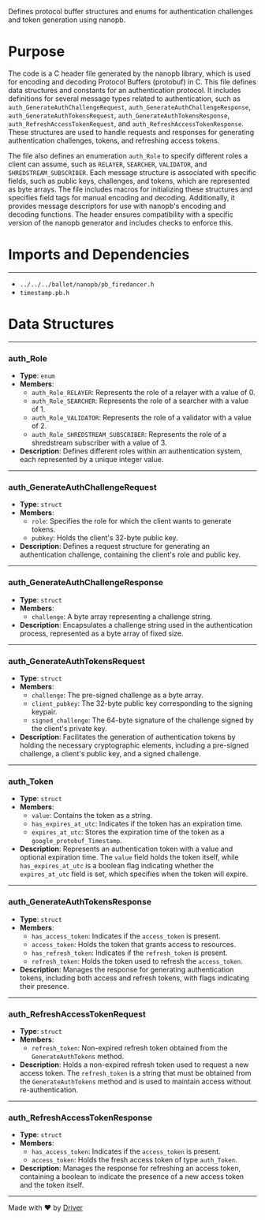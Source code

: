 <!--------------------------------------------------------------------------------->
<!-- IMPORTANT: This file is auto-generated by Driver (https://driver.ai). -------->
<!-- Manual edits may be overwritten on future commits. --------------------------->
<!--------------------------------------------------------------------------------->

Defines protocol buffer structures and enums for authentication challenges and token generation using nanopb.

# Purpose
The code is a C header file generated by the nanopb library, which is used for encoding and decoding Protocol Buffers (protobuf) in C. This file defines data structures and constants for an authentication protocol. It includes definitions for several message types related to authentication, such as `auth_GenerateAuthChallengeRequest`, `auth_GenerateAuthChallengeResponse`, `auth_GenerateAuthTokensRequest`, `auth_GenerateAuthTokensResponse`, `auth_RefreshAccessTokenRequest`, and `auth_RefreshAccessTokenResponse`. These structures are used to handle requests and responses for generating authentication challenges, tokens, and refreshing access tokens.

The file also defines an enumeration `auth_Role` to specify different roles a client can assume, such as `RELAYER`, `SEARCHER`, `VALIDATOR`, and `SHREDSTREAM_SUBSCRIBER`. Each message structure is associated with specific fields, such as public keys, challenges, and tokens, which are represented as byte arrays. The file includes macros for initializing these structures and specifies field tags for manual encoding and decoding. Additionally, it provides message descriptors for use with nanopb's encoding and decoding functions. The header ensures compatibility with a specific version of the nanopb generator and includes checks to enforce this.
# Imports and Dependencies

---
- `../../../ballet/nanopb/pb_firedancer.h`
- `timestamp.pb.h`


# Data Structures

---
### auth\_Role
- **Type**: ``enum``
- **Members**:
    - ``auth_Role_RELAYER``: Represents the role of a relayer with a value of 0.
    - ``auth_Role_SEARCHER``: Represents the role of a searcher with a value of 1.
    - ``auth_Role_VALIDATOR``: Represents the role of a validator with a value of 2.
    - ``auth_Role_SHREDSTREAM_SUBSCRIBER``: Represents the role of a shredstream subscriber with a value of 3.
- **Description**: Defines different roles within an authentication system, each represented by a unique integer value.


---
### auth\_GenerateAuthChallengeRequest
- **Type**: ``struct``
- **Members**:
    - `role`: Specifies the role for which the client wants to generate tokens.
    - `pubkey`: Holds the client's 32-byte public key.
- **Description**: Defines a request structure for generating an authentication challenge, containing the client's role and public key.


---
### auth\_GenerateAuthChallengeResponse
- **Type**: ``struct``
- **Members**:
    - `challenge`: A byte array representing a challenge string.
- **Description**: Encapsulates a challenge string used in the authentication process, represented as a byte array of fixed size.


---
### auth\_GenerateAuthTokensRequest
- **Type**: ``struct``
- **Members**:
    - `challenge`: The pre-signed challenge as a byte array.
    - `client_pubkey`: The 32-byte public key corresponding to the signing keypair.
    - `signed_challenge`: The 64-byte signature of the challenge signed by the client's private key.
- **Description**: Facilitates the generation of authentication tokens by holding the necessary cryptographic elements, including a pre-signed challenge, a client's public key, and a signed challenge.


---
### auth\_Token
- **Type**: ``struct``
- **Members**:
    - ``value``: Contains the token as a string.
    - ``has_expires_at_utc``: Indicates if the token has an expiration time.
    - ``expires_at_utc``: Stores the expiration time of the token as a `google_protobuf_Timestamp`.
- **Description**: Represents an authentication token with a value and optional expiration time. The `value` field holds the token itself, while `has_expires_at_utc` is a boolean flag indicating whether the `expires_at_utc` field is set, which specifies when the token will expire.


---
### auth\_GenerateAuthTokensResponse
- **Type**: ``struct``
- **Members**:
    - `has_access_token`: Indicates if the `access_token` is present.
    - `access_token`: Holds the token that grants access to resources.
    - `has_refresh_token`: Indicates if the `refresh_token` is present.
    - `refresh_token`: Holds the token used to refresh the `access_token`.
- **Description**: Manages the response for generating authentication tokens, including both access and refresh tokens, with flags indicating their presence.


---
### auth\_RefreshAccessTokenRequest
- **Type**: ``struct``
- **Members**:
    - `refresh_token`: Non-expired refresh token obtained from the `GenerateAuthTokens` method.
- **Description**: Holds a non-expired refresh token used to request a new access token. The `refresh_token` is a string that must be obtained from the `GenerateAuthTokens` method and is used to maintain access without re-authentication.


---
### auth\_RefreshAccessTokenResponse
- **Type**: ``struct``
- **Members**:
    - `has_access_token`: Indicates if the `access_token` is present.
    - `access_token`: Holds the fresh access token of type `auth_Token`.
- **Description**: Manages the response for refreshing an access token, containing a boolean to indicate the presence of a new access token and the token itself.



---
Made with ❤️ by [Driver](https://www.driver.ai/)